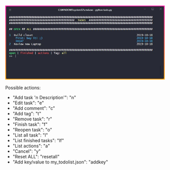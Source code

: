 ![alt text](https://github.com/chincherpa/tasks/blob/master/screenshot.jpg)

Possible actions:
+    "Add task 'n Description'": "n"
+    "Edit task": "e"
+    "Add comment": "c"
+    "Add tag": "t"
+    "Remove task": "r"
+    "Finish task": "f"
+    "Reopen task": "o"
+    "List all task": "l"
+    "List finished tasks": "lf"
+    "List actions": "a"
+    "Cancel": "y"
+    "Reset ALL": "resetall"
+    "Add key/value to my_todolist.json": "addkey"
